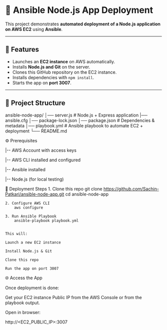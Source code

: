 # 🚀 Ansible Node.js App Deployment  

This project demonstrates **automated deployment of a Node.js application on AWS EC2** using **Ansible**.  

---

## 📌 Features
- Launches an **EC2 instance** on AWS automatically.  
- Installs **Node.js and Git** on the server.  
- Clones this GitHub repository on the EC2 instance.  
- Installs dependencies with `npm install`.  
- Starts the app on **port 3007**.  

---

## 📂 Project Structure
ansible-node-app/
│── server.js # Node.js + Express application
|── ansible.cfg
│── package-lock.json
│── package.json # Dependencies & metadata
│── playbook.yml # Ansible playbook to automate EC2 + deployment
└── README.md

⚙️ Prerequisites

|-- AWS Account with access keys

|-- AWS CLI installed and configured

|-- Ansible installed

|-- Node.js (for local testing)

🚀 Deployment Steps
    1. Clone this repo
        git clone https://github.com/Sachin-Patkari/ansible-node-app.git
        cd ansible-node-app

    2. Configure AWS CLI
        aws configure

    3. Run Ansible Playbook
        ansible-playbook playbook.yml


    This will:

    Launch a new EC2 instance

    Install Node.js & Git

    Clone this repo

    Run the app on port 3007

🌐 Access the App

Once deployment is done:

Get your EC2 instance Public IP from the AWS Console or from the playbook output.

Open in browser:

http://<EC2_PUBLIC_IP>:3007